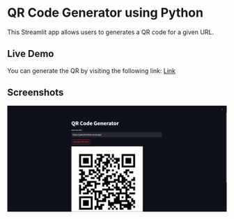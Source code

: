 # QR Code Generator using Python

This Streamlit app allows users to generates a QR code for a given URL.

## Live Demo

You can generate the QR by visiting the following link:
[Link](https://qr-code-generator-gibv.onrender.com)

## Screenshots

![Website](./assets/images/qr.png)
